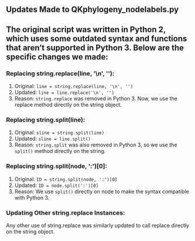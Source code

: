 ## Updates Made to QKphylogeny_nodelabels.py

## The original script was written in Python 2, which uses some outdated syntax and functions that aren’t supported in Python 3. Below are the specific changes we made:

### Replacing string.replace(line, '\n', ''):
1. Original: `line = string.replace(line, '\n', '')`
2. Updated: `line = line.replace('\n', '')`
3. Reason: `string.replace` was removed in Python 3. Now, we use the replace method directly on the string object.

### Replacing string.split(line):
1. Original: `sline = string.split(line)`
2. Updated: `sline = line.split()`
3. Reason: `string.split` was also removed in Python 3, so we use the `split()` method directly on the string.

### Replacing string.split(node, ':')[0]:
1. Original: `ID = string.split(node, ':')[0]`
2. Updated: `ID = node.split(':')[0]`
3. Reason: We use `split()` directly on node to make the syntax compatible with Python 3.

### Updating Other string.replace Instances:
Any other use of string.replace was similarly updated to call replace directly on the string object.
